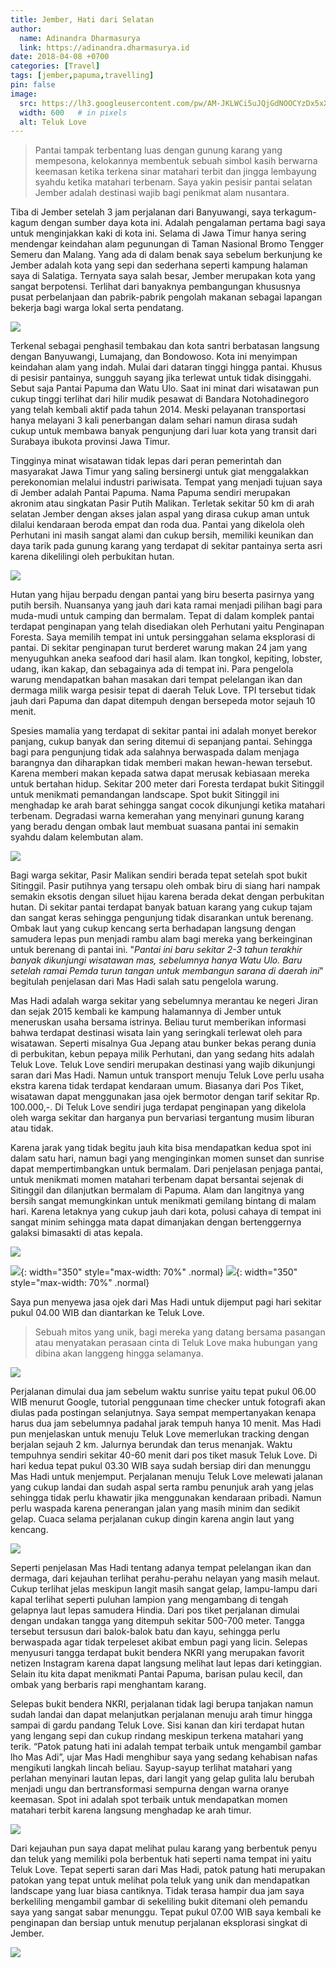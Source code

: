 ```yaml
---
title: Jember, Hati dari Selatan
author:
  name: Adinandra Dharmasurya
  link: https://adinandra.dharmasurya.id
date: 2018-04-08 +0700
categories: [Travel]
tags: [jember,papuma,travelling]
pin: false
image:
  src: https://lh3.googleusercontent.com/pw/AM-JKLWCi5uJQjGdNOOCYzDx5xXHIJlvJQl1aIJfzecRlm0aaCKg_vmz_ttVh-G-_V5pyNAjFSgC28dYiQaIfyoc5hunUZhnzLvWuOPgMPCe-L0EJyjTm9UGe6hvAHnAOkWrRej0knsb9UdlHSxP2B8FPibA7A=w900-no?authuser=0
  width: 600   # in pixels
  alt: Teluk Love
---
```


> Pantai tampak terbentang luas dengan gunung karang yang mempesona, kelokannya membentuk sebuah simbol kasih berwarna keemasan ketika terkena sinar matahari terbit dan jingga lembayung syahdu ketika matahari terbenam. Saya yakin pesisir pantai selatan Jember adalah destinasi wajib bagi penikmat alam nusantara.

Tiba di Jember setelah 3 jam perjalanan dari Banyuwangi, saya terkagum-kagum dengan sumber daya kota ini. Adalah pengalaman pertama bagi saya untuk menginjakkan kaki di kota ini. Selama di Jawa Timur hanya sering mendengar keindahan alam pegunungan di Taman Nasional Bromo Tengger Semeru dan Malang. Yang ada di dalam benak saya sebelum berkunjung ke Jember adalah kota yang sepi dan sederhana seperti kampung halaman saya di Salatiga. Ternyata saya salah besar, Jember merupakan kota yang sangat berpotensi. Terlihat dari banyaknya pembangungan khususnya pusat perbelanjaan dan pabrik-pabrik pengolah makanan sebagai lapangan bekerja bagi warga lokal serta pendatang.

![](https://lh3.googleusercontent.com/pw/AM-JKLUAziP_Yk5ExqBOGdjcnBTVt28G9BzZwFDdogwCTJbC-PXFukzpcV-ehEhXgTlsEAt6_swZqiEEDCctjL4FY9HGe3ADNvnBaXZbAZKQIh96hrbjKkIO17iNbEaizKNj3vzlf9F7jhaw67R5hzzQyAJbIw=w800-no?authuser=0)

Terkenal sebagai penghasil tembakau dan kota santri berbatasan langsung dengan Banyuwangi, Lumajang, dan Bondowoso. Kota ini menyimpan keindahan alam yang indah. Mulai dari dataran tinggi hingga pantai. Khusus di pesisir pantainya, sungguh sayang jika terlewat untuk tidak disinggahi. Sebut saja Pantai Papuma dan Watu Ulo. Saat ini minat dari wisatawan pun cukup tinggi terlihat dari hilir mudik pesawat di Bandara Notohadinegoro yang telah kembali aktif pada tahun 2014. Meski pelayanan transportasi hanya melayani 3 kali penerbangan dalam sehari namun dirasa sudah cukup untuk membawa banyak pengunjung dari luar kota yang transit dari Surabaya ibukota provinsi Jawa Timur.

Tingginya minat wisatawan tidak lepas dari peran pemerintah dan masyarakat Jawa Timur yang saling bersinergi untuk giat menggalakkan perekonomian melalui industri pariwisata. Tempat yang menjadi tujuan saya di Jember adalah Pantai Papuma. Nama Papuma sendiri merupakan akronim atau singkatan Pasir Putih Malikan. Terletak sekitar 50 km di arah selatan Jember dengan akses jalan aspal yang dirasa cukup aman untuk dilalui kendaraan beroda empat dan roda dua. Pantai yang dikelola oleh Perhutani ini masih sangat alami dan cukup bersih, memiliki keunikan dan daya tarik pada gunung karang yang terdapat di sekitar pantainya serta asri karena dikelilingi oleh perbukitan hutan.

![](https://lh3.googleusercontent.com/pw/AM-JKLX62o-XukPmvEoPtjXP8GiW-oJxdzfKHc7BcdSBj_7KjdstLetKahr7jRz_9SeUBR_ljdmdj_geBgUaJ0LErVsc_qWlV-ijPW4CUtt2jAmKw1iUFehwdhnTj-8tQwFsGEx8EWB6l4Zo77GIxJ8DvVyklA=w800-no?authuser=0)

Hutan yang hijau berpadu dengan pantai yang biru beserta pasirnya yang putih bersih. Nuansanya yang jauh dari kata ramai menjadi pilihan bagi para muda-mudi untuk camping dan bermalam. Tepat di dalam komplek pantai terdapat penginapan yang telah disediakan oleh Perhutani yaitu Penginapan Foresta. Saya memilih tempat ini untuk persinggahan selama eksplorasi di pantai. Di sekitar penginapan turut berderet warung makan 24 jam yang menyuguhkan aneka seafood dari hasil alam. Ikan tongkol, kepiting, lobster, udang, ikan kakap, dan sebagainya ada di tempat ini. Para pengelola warung mendapatkan bahan masakan dari tempat pelelangan ikan dan dermaga milik warga pesisir tepat di daerah Teluk Love. TPI tersebut tidak jauh dari Papuma dan dapat ditempuh dengan bersepeda motor sejauh 10 menit.

Spesies mamalia yang terdapat di sekitar pantai ini adalah monyet berekor panjang, cukup banyak dan sering ditemui di sepanjang pantai. Sehingga bagi para pengunjung tidak ada salahnya berwaspada dalam menjaga barangnya dan diharapkan tidak memberi makan hewan-hewan tersebut. Karena memberi makan kepada satwa dapat merusak kebiasaan mereka untuk bertahan hidup. Sekitar 200 meter dari Foresta terdapat bukit Sitinggil untuk menikmati pemandangan landscape. Spot bukit Sitinggil ini menghadap ke arah barat sehingga sangat cocok dikunjungi ketika matahari terbenam. Degradasi warna kemerahan yang menyinari gunung karang yang beradu dengan ombak laut membuat suasana pantai ini semakin syahdu dalam kelembutan alam.

![](https://lh3.googleusercontent.com/pw/AM-JKLUyUe8vXNK4MA-XFsSzIZSC8XlyKCPuYhu76UIGm8bNTTuKg4zXsNnSKcJg88G1UgAyiyVbsxMWXA7zteS3al7N_7MywLToOQt8qliisEIjB1wRLnmEl40-t4T5j2L_9_krxbAyvbUtTUrgJuxT35etpw=w800-no?authuser=0)

Bagi warga sekitar, Pasir Malikan sendiri berada tepat setelah spot bukit Sitinggil. Pasir putihnya yang tersapu oleh ombak biru di siang hari nampak semakin eksotis dengan siluet hijau karena berada dekat dengan perbukitan hutan. Di sekitar pantai terdapat banyak batuan karang yang cukup tajam dan sangat keras sehingga pengunjung tidak disarankan untuk berenang. Ombak laut yang cukup kencang serta berhadapan langsung dengan samudera lepas pun menjadi rambu alam bagi mereka yang berkeinginan untuk berenang di pantai ini. "*Pantai ini baru sekitar 2-3 tahun terakhir banyak dikunjungi wisatawan mas, sebelumnya hanya Watu Ulo. Baru setelah ramai Pemda turun tangan untuk membangun sarana di daerah ini*" begitulah penjelasan dari Mas Hadi salah satu pengelola warung.

Mas Hadi adalah warga sekitar yang sebelumnya merantau ke negeri Jiran dan sejak 2015 kembali ke kampung halamannya di Jember untuk meneruskan usaha bersama istrinya. Beliau turut memberikan informasi bahwa terdapat destinasi wisata lain yang seringkali terlewat oleh para wisatawan. Seperti misalnya Gua Jepang atau bunker bekas perang dunia di perbukitan, kebun pepaya milik Perhutani, dan yang sedang hits adalah Teluk Love. Teluk Love sendiri merupakan destinasi yang wajib dikunjungi saran dari Mas Hadi. Namun untuk transport menuju Teluk Love perlu usaha ekstra karena tidak terdapat kendaraan umum. Biasanya dari Pos Tiket, wisatawan dapat menggunakan jasa ojek bermotor dengan tarif sekitar Rp. 100.000,-. Di Teluk Love sendiri juga terdapat penginapan yang dikelola oleh warga sekitar dan harganya pun bervariasi tergantung musim liburan atau tidak.

Karena jarak yang tidak begitu jauh kita bisa mendapatkan kedua spot ini dalam satu hari, namun bagi yang menginginkan momen sunset dan sunrise dapat mempertimbangkan untuk bermalam. Dari penjelasan penjaga pantai, untuk menikmati momen matahari terbenam dapat bersantai sejenak di Sitinggil dan dilanjutkan bermalam di Papuma. Alam dan langitnya yang bersih sangat memungkinkan untuk menikmati gemilang bintang di malam hari. Karena letaknya yang cukup jauh dari kota, polusi cahaya di tempat ini sangat minim sehingga mata dapat dimanjakan dengan bertenggernya galaksi bimasakti di atas kepala. 

![](https://lh3.googleusercontent.com/pw/AM-JKLWqymqD0miVWRnKdsO8pGrn5I_tWhPqzcPsWU4iiuBGj70S2dG-HtKAZzt3dHAmTFdqCtmP4eSxPu3MojTLKbj1S6CDHIxx5asuMc8SaGN8df7g3v8BLLaiLSYpHx5mzpVxTgk1eX3DSJDl6MYRHVW64Q=w800-no?authuser=0)

![](https://lh3.googleusercontent.com/pw/AM-JKLUIpwMdarHL7OxCfRtVJUMAbrusoFmDwavN_CIbJwvYQylp0kvfXNUGuv_hsSn1SAM87Naqs354XpmB1s2blxYQr3LzXqyuJV5NXJ96cnCR6Jyy4LKXtDJTCXfuAqJplO7i9PZepy-oJwMzJrftPhwgDw=h800-no?authuser=0){: width="350" style="max-width: 70%" .normal}
![](https://lh3.googleusercontent.com/pw/AM-JKLVWw2zFH5yM1CWx2-JFJaaO50dQfnkjYuKZE-Rz316NPjuLd1yNTDWwo5sCAiReG_M4wnGJWWooMtS-wjGWUt6O3-n0_8EhGaY5-dMFCjXcJ5RkO-IKaz6oeL66cwa94rbU_8Kn6H5fFuIAxizyxbAt5Q=h800-no?authuser=0){: width="350" style="max-width: 70%" .normal}

Saya pun menyewa jasa ojek dari Mas Hadi untuk dijemput pagi hari sekitar pukul 04.00 WIB dan diantarkan ke Teluk Love.

> Sebuah mitos yang unik, bagi mereka yang datang bersama pasangan atau menyatakan perasaan cinta di Teluk Love maka hubungan yang dibina akan langgeng hingga selamanya.

![](https://lh3.googleusercontent.com/pw/AM-JKLXxoL9koquy18eR5NOScC0AY5Db5S78VgZyZZ4FxB1M4osKrAhlZsPQWe-DyR4BlKxgBPqMNPdMi2d4_hwh2YL7zqnWYiDbAIWETxHc4p_CPu2ohBIitE88ADEfCMu-NwDXZYlWaoIUnHdRAo1ES7Qk8A=w800-no?authuser=0)

Perjalanan dimulai dua jam sebelum waktu sunrise yaitu tepat pukul 06.00 WIB menurut Google, tutorial penggunaan time checker untuk fotografi akan diulas pada postingan selanjutnya. Saya sempat mempertanyakan kenapa harus dua jam sebelumnya padahal jarak tempuh hanya 10 menit. Mas Hadi pun menjelaskan untuk menuju Teluk Love memerlukan tracking dengan berjalan sejauh 2 km. Jalurnya berundak dan terus menanjak. Waktu tempuhnya sendiri sekitar 40-60 menit dari pos tiket masuk Teluk Love. Di hari kedua tepat pukul 03.30 WIB saya sudah bersiap diri dan menunggu Mas Hadi untuk menjemput. Perjalanan menuju Teluk Love melewati jalanan yang cukup landai dan sudah aspal serta rambu penunjuk arah yang jelas sehingga tidak perlu khawatir jika menggunakan kendaraan pribadi. Namun perlu waspada karena penerangan jalan yang masih minim dan sedikit gelap. Cuaca selama perjalanan cukup dingin karena angin laut yang kencang.

![](https://lh3.googleusercontent.com/pw/AM-JKLXHWfcPALK1AfLBgiguekWm32y0Q3-DBvg3R1SBPMNKxkW_dunDjYM88ATKHnb9uvicQZEVE9r0GEHv5WCn4-vujGixueXHJOl4UjUFGelTUDi3ROWFMixDiawJ82ewpPBqoavaMGcIztHpkbkUj8fFeg=w800-no?authuser=0)

Seperti penjelasan Mas Hadi tentang adanya tempat pelelangan ikan dan dermaga, dari kejauhan terlihat perahu-perahu nelayan yang masih melaut. Cukup terlihat jelas meskipun langit masih sangat gelap, lampu-lampu dari kapal terlihat seperti puluhan lampion yang mengambang di tengah gelapnya laut lepas samudera Hindia. Dari pos tiket perjalanan dimulai dengan undakan tangga yang ditempuh sekitar 500-700 meter. Tangga tersebut tersusun dari balok-balok batu dan kayu, sehingga perlu berwaspada agar tidak terpeleset akibat embun pagi yang licin. Selepas menyusuri tangga terdapat bukit bendera NKRI yang merupakan favorit netizen Instagram karena dapat langsung melihat laut lepas dari ketinggian. Selain itu kita dapat menikmati Pantai Papuma, barisan pulau kecil, dan ombak yang berbaris rapi menghantam karang.

Selepas bukit bendera NKRI, perjalanan tidak lagi berupa tanjakan namun sudah landai dan dapat melanjutkan perjalanan menuju arah timur hingga sampai di gardu pandang Teluk Love. Sisi kanan dan kiri terdapat hutan yang lengang sepi dan cukup rindang meskipun terkena matahari yang terik. “Patok patung hati ini adalah tempat terbaik untuk mengambil gambar lho Mas Adi”, ujar Mas Hadi menghibur saya yang sedang kehabisan nafas mengikuti langkah lincah beliau. Sayup-sayup terlihat matahari yang perlahan menyinari lautan lepas, dari langit yang gelap gulita lalu berubah menjadi ungu dan bertransformasi sempurna dengan warna oranye keemasan. Spot ini adalah spot terbaik untuk mendapatkan momen matahari terbit karena langsung menghadap ke arah timur.

![](https://lh3.googleusercontent.com/pw/AM-JKLVq9AmjHDsSQigCceZy0T71291TRpPXEElndNSxhY3qnXugyLMOekT3mc-kjY-cpMdKM5ZwtOMubCZC9GrXLYlYHYQe10z4a1QTyoFzmJj8Xgcs7T3TenbNcwrLnyEOIjtWwT0RH6HJiBv6hjKde-4Kqw=w800-no?authuser=0)

Dari kejauhan pun saya dapat melihat pulau karang yang berbentuk penyu dan teluk yang memiliki pola berbentuk hati seperti nama tempat ini yaitu Teluk Love. Tepat seperti saran dari Mas Hadi, patok patung hati merupakan patokan yang tepat untuk melihat pola teluk yang unik dan mendapatkan landscape yang luar biasa cantiknya. Tidak terasa hampir dua jam saya berkeliling mengambil gambar di sekeliling bukit ditemani oleh pemandu saya yang sangat sabar menunggu. Tepat pukul 07.00 WIB saya kembali ke penginapan dan bersiap untuk menutup perjalanan eksplorasi singkat di Jember.

![](https://lh3.googleusercontent.com/pw/AM-JKLXwdPvdAew02beRl6BCZyOADZrCFhIBlToBk0ZRT0mSLcyXtLAUPBVUrQ-RWz-zMNIVC8KtniT0TjCaRLadWZmdB35OVxhsrKtqgi3hT65uX7YFBKEt-Y_GKEqtMAa1InN3Q8GMenGEc_DCI8vI20AA4A=w800-no?authuser=0)